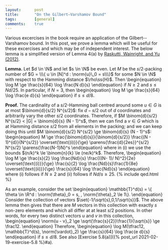 ```yaml
---
layout:      post
title:       "On the Gilbert–Varshamov Bound"
tags:        [general]
comments:    true
---
```


Various excercises in the book require an application of the Gilbert--Varshamov bound.
In this post, we prove a lemma which will be useful for these excercises and which may be of independent interest.
The below lemma is a simplified version of Lemma 4(a) by [Raskutti, Wainright, and Yu (2012)](https://jmlr.org/papers/volume13/raskutti12a/raskutti12a.pdf).


**Lemma.**
Let $d \in \N$ and let $s \in \N$ be even.
Let $M$ be the $s/2$-packing number of $G = \\\{ u \in [N]^d : \norm{u}\_0 = s\\\}$ for some $N \in \N$ with respect to the Hamming distance $\rho\ss{H}$.
Then
\begin{equation}
    \log M \ge \frac{s}{64} \log \frac{N d}{s}
\end{equation}
if $N \ge 2$ and $s \le N d / 25$.
In particular, if $N = 3$, then
\begin{equation}
    \log M \ge \frac{s}{64} \log \frac{e d}{s}
\end{equation}
if $s \le d / 8$.

**Proof.**
The cardinality of a $s/2$-Hamming ball centred around some $u \in G$ is at most $\binom{d}{s/2} N^{s/2}$: fix $d - s/2$ out of $d$ coordinates and arbitrarily vary the other $s/2$ coordinates.
Therefore, if $M \binom{d}{s/2} N^{s/2} < |G| = \binom{d}{s} (N - 1)^s$, then we can find a $v \in G$ which is at Hamming distance $s/2$ from all elements in the packing; and we can keep doing this until $M \binom{d}{s/2} N^{s/2} \ge \binom{d}{s} (N - 1)^s$:
\begin{equation}
    M \ge \frac{\binom{d}{s}}{\binom{d}{s/2}} \frac{(N - 1)^{d}}{N^{s/2}} \overset{\text{(i)}}{\ge}
    \parens{\frac{d}{2es}}^{s/2} N^{s/2} \parens{\frac{N-1}N}^s
\end{equation}
where in (i) we use the bounds $(n/k)^k \le \binom{n}{k} \le (ne/k)^k$.
Therefore,
\begin{equation}
    \log M
    \ge \frac{s}{2} \log \frac{Nd}{s} \frac{((N- 1)/ N)^2}{2e}
    \overset{\text{(i)}}{\ge} \frac{s}{2} \log  \frac{Nd}{s}\frac{1}{8e}
    \overset{\text{(ii)}}{\ge} \frac{s}{64} \log \frac{Nd}{s}
\end{equation}
where (i) follows if $N \ge 2$ and (ii) follows if $Nd/s \ge 25$.
{% include qed.html %}

As an example, consider the set
\begin{equation}
    \mathbb{T}^d(s) = \\\{ \theta \in \R^d : \norm{\theta}\_0 = s, \, \norm{\theta}\_2 \le 1\\\}.
\end{equation}
Consider the collection of vectors $\set{-1/\sqrt{s},0,1/\sqrt{s}}$.
The above lemma then gives that there are $M$ vectors in this collection with exactly $s$ non-zero elements and which all differ at at least $s/2$ positions.
In other words, for every two distinct vectors $u$ and $v$ in this collection, 
\begin{equation}
    \norm{u - v}\_2 \ge \sqrt{\frac{s}{2}}\frac{1}{\sqrt{s}} \ge \frac12.
\end{equation}
Therefore,
\begin{equation}
    \log M(\tfrac12, \mathbb{T}^d(s), \norm{\vardot}\_2) \ge \frac{s}{64} \log \frac{e d}{s}
\end{equation}
if $s \le d / 8$.
See also [Exercise 5.8(a)]({% post_url 2021-02-19-exercise-5.8 %}#a).